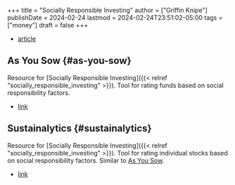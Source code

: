 +++
title = "Socially Responsible Investing"
author = ["Griffin Knipe"]
publishDate = 2024-02-24
lastmod = 2024-02-24T23:51:02-05:00
tags = ["money"]
draft = false
+++

-   [article](https://hbr.org/2021/12/a-beginners-guide-to-socially-responsible-investing)


## As You Sow {#as-you-sow}

Resource for [Socially Responsible Investing]({{< relref "socially_responsible_investing" >}}). Tool for rating funds based on social responsibility factors.

-   [link](https://www.asyousow.org/)


## Sustainalytics {#sustainalytics}

Resource for [Socially Responsible Investing]({{< relref "socially_responsible_investing" >}}). Tool for rating individual stocks based on social responsibility factors. Similar to [As You Sow](#as-you-sow).

-   [link](https://www.sustainalytics.com/)
